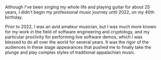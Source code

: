 Although I've been singing my whole life and playing guitar for about 25 years, I didn't begin my professional music journey until 2022, on my 40th birthday.

Prior to 2022, I was an avid amateur musician, but I was much more known for my work in the field of software engineering and cryptology, and my particular proclivity for performing live software demos, which I was blessed to do all over the world for several years. It was the rigor of the audiences in these stage appearances that pushed me to finally take the plunge and play complex styles of traditional appalachian music.

